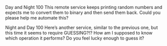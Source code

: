 Day and Night
100
This remote service keeps printing random numbers and expects me to convert them to binary and then send them back. Could you please help me automate this?


Night and Day
100
Here’s another service, similar to the previous one, but this time it seems to require GUESSING?!? How am I supposed to know which operation it performs? Do you feel lucky enough to guess it?